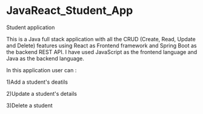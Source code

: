 # JavaReact_Student_App
Student application

This is a Java full stack application with all the CRUD (Create, Read, Update and Delete) features using React as Frontend framework and Spring Boot as the backend REST API. I have used JavaScript as the frontend language and Java as the backend language.

In this application user can :

1)Add a student's deatils

2)Update a student's details

3)Delete a student 
